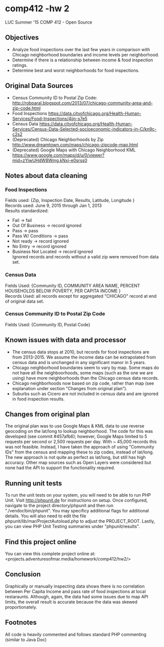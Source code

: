 # comp412 -hw 2
LUC Summer '15 COMP 412 - Open Source


## Objectives
* Analyze food inspections over the last few years in comparison with Chicago neighborhood boundaries and income levels per neighborhood.  
* Determine if there is a relationship between income & food inspection ratings.  
* Determine best and worst neighborhoods for food inspections.  


## Original Data Sources
* Census Community ID to Postal Zip Code: <http://robparal.blogspot.com/2013/07/chicago-community-area-and-zip-code.html>  
* Food Inspections <https://data.cityofchicago.org/Health-Human-Services/Food-Inspections/4ijn-s7e5>  
* Census Data <https://data.cityofchicago.org/Health-Human-Services/Census-Data-Selected-socioeconomic-indicators-in-C/kn9c-c2s2>  
* (Deprecated) Chicago Neighborhoods by Zip <http://www.dreamtown.com/maps/chicago-zipcode-map.html>  
* (Deprecated) Google Maps with Chicago Neighborhood KML <https://www.google.com/maps/d/u/0/viewer?mid=zYiwUHdW8Wmg.kNxj-e0srss0>  

## Notes about data cleaning
### Food Inspections
Fields used: {Zip, Inspection Date, Results, Latitude, Longitude }  
Records used: June 9, 2015 through Jan 1, 2013  
Results standardized:  
* Fail -> fail
* Out Of Business -> record ignored
* Pass -> pass
* Pass W/ Conditions -> pass
* Not ready -> record ignored
* No Entry -> record ignored
* Business Not Located -> record ignored  
Ignored records and records without a valid zip were removed from data set.

### Census Data
Fields Used: {Community ID, COMMUNITY AREA NAME, PERCENT HOUSEHOLDS BELOW POVERTY, PER CAPITA INCOME }  
Records Used: all records except for aggregated "CHICAGO" record at end of original data set.  

### Census Community ID to Postal Zip Code
Fields Used: {Community ID, Postal Code}


## Known issues with data and processor
* The census data stops at 2010, but records for food inspections are from 2013-2015. We assume the income data can be extrapolated from census data and is unchanged in any significant manor in 5 years.   
* Chicago neighborhood boundaries seem to vary by map. Some maps do not have all the neighboorhoods, some maps (such as the one we are using) have more neighborhoods than the Chicago census data records.  
* Chicago neighborhoods now based on zip code, rather than map (see explanation under section "Changes from original plan").  
* Suburbs such as Cicero are not included in census data and are ignored in food inspection results.  


## Changes from original plan
The original plan was to use Google Maps & KML data to use reverse geocoding on the lat/long to lookup neighborhood. The code for this was developed (see commit #457afb6); however, Google Maps limited to 5 requests per second or 2,500 requests per day. With ~ 45,000 records this was not feasible. Instead, I have taken the approach of using "Community IDs" from the census and mapping these to zip codes, instead of lat/long. The new approach is not quite as perfect as lat/long, but still has high accuracy. Other map sources such as Open Layers were considered but none had the API to support the functionality required.


## Running unit tests
To run the unit tests on your system, you will need to be able to run PHP Unit. Visit <http://phpunit.de> for instructions on setup. Once configured, navigate to the project directory/phpunit and then run "./vendor/bin/phpunit". You may specificy additional flags for additional details. You will also need to edit the file phpunit/lib/mar/ProjectAutoload.php to adjust the PROJECT_ROOT. Lastly, you can view PHP Unit Testing summaries under "phpunit/results".

## Find this project online
You can view this complete project online at: <projects.adventuresofmar.media/homework/comp412/hw2/>


## Conclusion
Graphically or manually inspecting data shows there is no correlation between Per Capita Income and 
pass rate of food inspections at local restaraunts. Although, again, the data had some issues due to 
map API limits, the overall result is accurate because the data was skewed proportionately.


## Footnotes
All code is heavily commented and follows standard PHP commenting (similar to Java Doc)